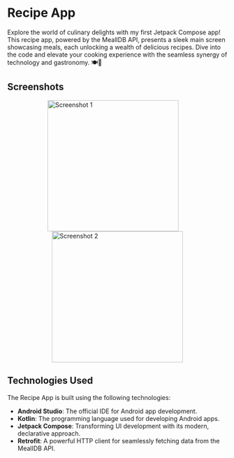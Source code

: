 # Recipe App

Explore the world of culinary delights with my first Jetpack Compose app! This recipe app, powered by the MealIDB API, presents a sleek main screen showcasing meals, each unlocking a wealth of delicious recipes. Dive into the code and elevate your cooking experience with the seamless synergy of technology and gastronomy. 🍽️🚀

## Screenshots

<div style="display:flex; flex-wrap:wrap; justify-content:center;">
  <img src="quizAppSS1.png" alt="Screenshot 1" width="300" style="margin-right: 20px;">
  <img src="quizAppSS2.png" alt="Screenshot 2" width="300">
</div>

## Technologies Used

The Recipe App is built using the following technologies:

- **Android Studio**: The official IDE for Android app development.
- **Kotlin**: The programming language used for developing Android apps.
- **Jetpack Compose**: Transforming UI development with its modern, declarative approach.
- **Retrofit**: A powerful HTTP client for seamlessly fetching data from the MealIDB API.
